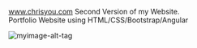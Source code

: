 www.chrisyou.com
Second Version of my Website.  
Portfolio Website using HTML/CSS/Bootstrap/Angular

![myimage-alt-tag](https://s3.amazonaws.com/chrisyou.com/assets/CyouWebsite.png)

